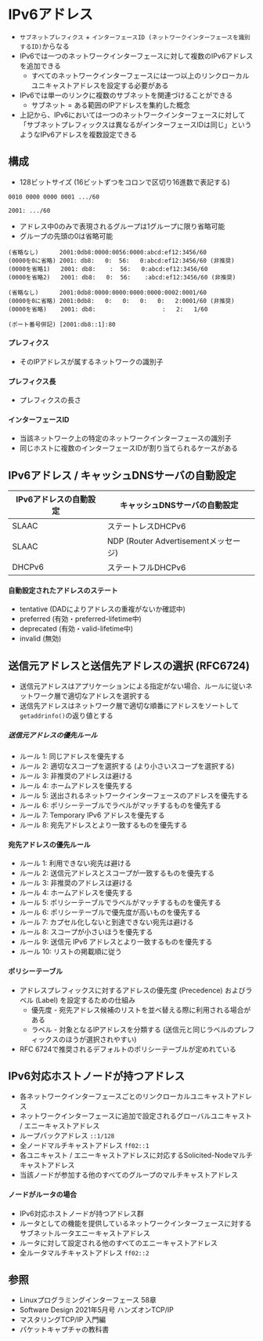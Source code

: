 # IPv6アドレス
- `サブネットプレフィクス` + `インターフェースID (ネットワークインターフェースを識別するID)`からなる
- IPv6では一つのネットワークインターフェースに対して複数のIPv6アドレスを追加できる
  - すべてのネットワークインターフェースには一つ以上のリンクローカルユニキャストアドレスを設定する必要がある
- IPv6では単一のリンクに複数のサブネットを関連づけることができる
  - サブネット = ある範囲のIPアドレスを集約した概念
- 上記から、IPv6においては一つのネットワークインターフェースに対して
  「サブネットプレフィックスは異なるがインターフェースIDは同じ」というようなIPv6アドレスを複数設定できる

## 構成
- 128ビットサイズ (16ビットずつをコロンで区切り16進数で表記する)

```
0010 0000 0000 0001 .../60

2001: .../60
```

- アドレス中0のみで表現されるグループは1グループに限り省略可能
- グループの先頭の0は省略可能

```
(省略なし)      2001:0db8:0000:0056:0000:abcd:ef12:3456/60
(0000を0に省略) 2001: db8:   0:  56:   0:abcd:ef12:3456/60 (非推奨)
(0000を省略1)   2001: db8:    :  56:   0:abcd:ef12:3456/60
(0000を省略2)   2001: db8:   0:  56:    :abcd:ef12:3456/60 (非推奨)

(省略なし)      2001:0db8:0000:0000:0000:0000:0002:0001/60
(0000を0に省略) 2001:0db8:   0:   0:   0:   0:   2:0001/60 (非推奨)
(0000を省略)    2001: db8:                   :   2:   1/60

(ポート番号併記) [2001:db8::1]:80
```

#### プレフィクス
- そのIPアドレスが属するネットワークの識別子

#### プレフィクス長
- プレフィクスの長さ

#### インターフェースID
- 当該ネットワーク上の特定のネットワークインターフェースの識別子
- 同じホストに複数のインターフェースIDが割り当てられるケースがある

## IPv6アドレス / キャッシュDNSサーバの自動設定

| IPv6アドレスの自動設定 | キャッシュDNSサーバの自動設定        |
| -                      | -                                    |
| SLAAC                  | ステートレスDHCPv6                   |
| SLAAC                  | NDP (Router Advertisementメッセージ) |
| DHCPv6                 | ステートフルDHCPv6                   |

#### 自動設定されたアドレスのステート
- tentative (DADによりアドレスの重複がないか確認中)
- preferred (有効・preferred-lifetime中)
- deprecated (有効・valid-lifetime中)
- invalid (無効)

## 送信元アドレスと送信先アドレスの選択 (RFC6724)
- 送信元アドレスはアプリケーションによる指定がない場合、ルールに従いネットワーク層で適切なアドレスを選択する
- 送信先アドレスはネットワーク層で適切な順番にアドレスをソートして`getaddrinfo()`の返り値とする

##### 送信元アドレスの優先ルール
- ルール 1: 同じアドレスを優先する
- ルール 2: 適切なスコープを選択する (より小さいスコープを選択する)
- ルール 3: 非推奨のアドレスは避ける
- ルール 4: ホームアドレスを優先する
- ルール 5: 送出されるネットワークインターフェースのアドレスを優先する
- ルール 6: ポリシーテーブルでラベルがマッチするものを優先する
- ルール 7: Temporary IPv6 アドレスを優先する
- ルール 8: 宛先アドレスとより一致するものを優先する

#### 宛先アドレスの優先ルール
- ルール 1: 利用できない宛先は避ける
- ルール 2: 送信元アドレスとスコープが一致するものを優先する
- ルール 3: 非推奨のアドレスは避ける
- ルール 4: ホームアドレスを優先する
- ルール 5: ポリシーテーブルでラベルがマッチするものを優先する
- ルール 6: ポリシーテーブルで優先度が高いものを優先する
- ルール 7: カプセル化しないと到達できない宛先は避ける
- ルール 8: スコープが小さいほうを優先する
- ルール 9: 送信元 IPv6 アドレスとより一致するものを優先する
- ルール 10: リストの掲載順に従う

#### ポリシーテーブル
- アドレスプレフィックスに対するアドレスの優先度 (Precedence) およびラベル (Label) を設定するための仕組み
  - 優先度 - 宛先アドレス候補のリストを並べ替える際に利用される場合がある
  - ラベル - 対象となるIPアドレスを分類する (送信元と同じラベルのプレフィックスのほうが選択されやすい)
- RFC 6724で推奨されるデフォルトのポリシーテーブルが定めれている

## IPv6対応ホストノードが持つアドレス
- 各ネットワークインターフェースごとのリンクローカルユニキャストアドレス
- ネットワークインターフェースに追加で設定されるグローバルユニキャスト / エニーキャストアドレス
- ループバックアドレス `::1/128`
- 全ノードマルチキャストアドレス `ff02::1`
- 各ユニキャスト / エニーキャストアドレスに対応するSolicited-Nodeマルチキャストアドレス
- 当該ノードが参加する他のすべてのグループのマルチキャストアドレス

#### ノードがルータの場合
- IPv6対応ホストノードが持つアドレス群
- ルータとしての機能を提供しているネットワークインターフェースに対するサブネットルータエニーキャストアドレス
- ルータに対して設定される他のすべてのエニーキャストアドレス
- 全ルータマルチキャストアドレス `ff02::2`

## 参照
- Linuxプログラミングインターフェース 58章
- Software Design 2021年5月号 ハンズオンTCP/IP
- マスタリングTCP/IP 入門編
- パケットキャプチャの教科書
